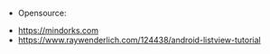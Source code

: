 - Opensource:
 + https://mindorks.com
 + https://www.raywenderlich.com/124438/android-listview-tutorial
